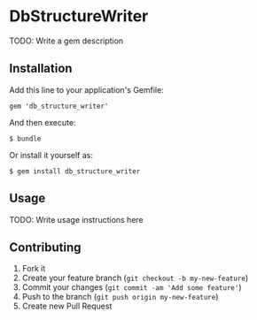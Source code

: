 # DbStructureWriter

TODO: Write a gem description

## Installation

Add this line to your application's Gemfile:

    gem 'db_structure_writer'

And then execute:

    $ bundle

Or install it yourself as:

    $ gem install db_structure_writer

## Usage

TODO: Write usage instructions here

## Contributing

1. Fork it
2. Create your feature branch (`git checkout -b my-new-feature`)
3. Commit your changes (`git commit -am 'Add some feature'`)
4. Push to the branch (`git push origin my-new-feature`)
5. Create new Pull Request
